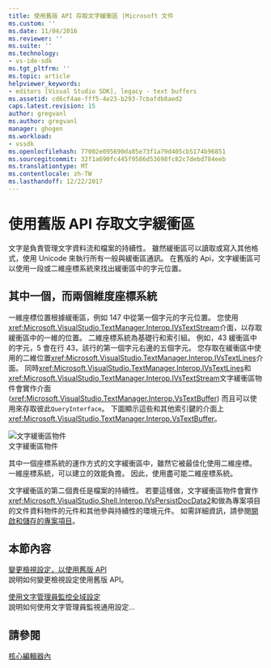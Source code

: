 ```yaml
---
title: 使用舊版 API 存取文字緩衝區 |Microsoft 文件
ms.custom: ''
ms.date: 11/04/2016
ms.reviewer: ''
ms.suite: ''
ms.technology:
- vs-ide-sdk
ms.tgt_pltfrm: ''
ms.topic: article
helpviewer_keywords:
- editors [Visual Studio SDK], legacy - text buffers
ms.assetid: cd6cf4ae-fff5-4e23-b293-7cbafdb8aed2
caps.latest.revision: 15
author: gregvanl
ms.author: gregvanl
manager: ghogen
ms.workload:
- vssdk
ms.openlocfilehash: 77002e095690da85e73f1a79d405cb5174b96851
ms.sourcegitcommit: 32f1a690fc445f9586d53698fc82c7debd784eeb
ms.translationtype: MT
ms.contentlocale: zh-TW
ms.lasthandoff: 12/22/2017
---
```

# <a name="accessing-the-text-buffer-by-using-the-legacy-api"></a>使用舊版 API 存取文字緩衝區
文字是負責管理文字資料流和檔案的持續性。 雖然緩衝區可以讀取或寫入其他格式，使用 Unicode 來執行所有一般與緩衝區通訊。 在舊版的 Api，文字緩衝區可以使用一段或二維座標系統來找出緩衝區中的字元位置。  
  
## <a name="one--and-two-dimension-coordinate-systems"></a>其中一個，而兩個維度座標系統  
 一維座標位置根據緩衝區，例如 147 中從第一個字元的字元位置。 您使用<xref:Microsoft.VisualStudio.TextManager.Interop.IVsTextStream>介面，以存取緩衝區中的一維的位置。 二維座標系統為基礎行和索引組。 例如，43 緩衝區中的字元，5 會在行 43，該行的第一個字元右邊的五個字元。 您存取在緩衝區中使用的二維位置<xref:Microsoft.VisualStudio.TextManager.Interop.IVsTextLines>介面。 同時<xref:Microsoft.VisualStudio.TextManager.Interop.IVsTextLines>和<xref:Microsoft.VisualStudio.TextManager.Interop.IVsTextStream>文字緩衝區物件會實作介面 (<xref:Microsoft.VisualStudio.TextManager.Interop.VsTextBuffer>) 而且可以使用來存取彼此`QueryInterface`。 下圖顯示這些和其他索引鍵的介面上<xref:Microsoft.VisualStudio.TextManager.Interop.VsTextBuffer>。  
  
 ![文字緩衝區物件](../extensibility/media/vstextbuffer.gif "vsTextBuffer")  
文字緩衝區物件  
  
 其中一個座標系統的運作方式的文字緩衝區中，雖然它被最佳化使用二維座標。 一維座標系統，可以建立的效能負擔。 因此，使用盡可能二維座標系統。  
  
 文字緩衝區的第二個責任是檔案的持續性。 若要這樣做，文字緩衝區物件會實作<xref:Microsoft.VisualStudio.Shell.Interop.IVsPersistDocData2>和做為專案項目的文件資料物件的元件和其他參與持續性的環境元件。 如需詳細資訊，請參閱[開啟和儲存的專案項目](../extensibility/internals/opening-and-saving-project-items.md)。  
  
## <a name="in-this-section"></a>本節內容  
 [變更檢視設定，以使用舊版 API](../extensibility/changing-view-settings-by-using-the-legacy-api.md)  
 說明如何變更檢視設定使用舊版 API。  
  
 [使用文字管理員監控全域設定](../extensibility/using-the-text-manager-to-monitor-global-settings.md)  
 說明如何使用文字管理員監視通用設定...  
  
## <a name="see-also"></a>請參閱  
 [核心編輯器內](../extensibility/inside-the-core-editor.md)